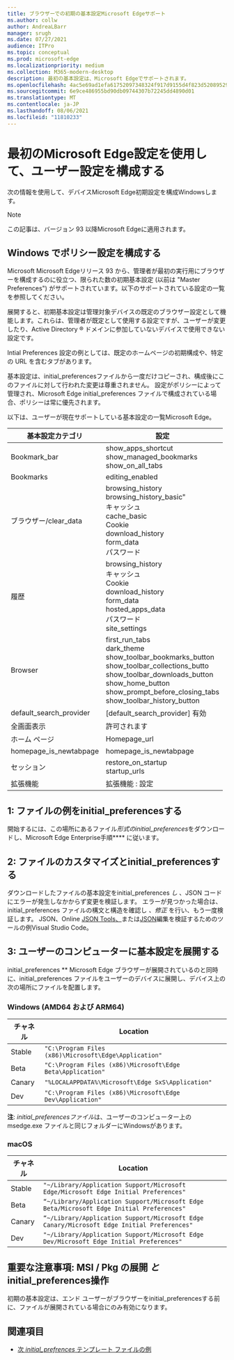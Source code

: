 ```yaml
---
title: ブラウザーでの初期の基本設定Microsoft Edgeサポート
ms.author: collw
author: AndreaLBarr
manager: srugh
ms.date: 07/27/2021
audience: ITPro
ms.topic: conceptual
ms.prod: microsoft-edge
ms.localizationpriority: medium
ms.collection: M365-modern-desktop
description: 最初の基本設定は、Microsoft Edgeでサポートされます。
ms.openlocfilehash: 4ac5e69ad1efa61752097348324f917d9155d4f823d520895296c8ab01d7065c
ms.sourcegitcommit: 6e9ce486955bd90db09744307b72245dd4890d01
ms.translationtype: MT
ms.contentlocale: ja-JP
ms.lasthandoff: 08/06/2021
ms.locfileid: "11810233"
---
```

# <a name="configure-microsoft-edge-using-initial-preferences-settings-for-the-first-run"></a>最初のMicrosoft Edge設定を使用して、ユーザー設定を構成する

次の情報を使用して、デバイスMicrosoft Edge初期設定を構成Windowsします。

> [!Note]
> この記事は、バージョン 93 以降Microsoft Edgeに適用されます。

## <a name="configure-policy-settings-on-windows"></a>Windows でポリシー設定を構成する

Microsoft Microsoft Edgeリリース 93 から、管理者が最初の実行用にブラウザーを構成するのに役立つ、限られた数の初期基本設定 (以前は "Master Preferences") がサポートされています。以下のサポートされている設定の一覧を参照してください。  

展開すると、初期基本設定は管理対象デバイスの既定のブラウザー設定として機能します。これらは、管理者が既定として使用する設定ですが、ユーザーが変更したり、Active Directory ® ドメインに参加していないデバイスで使用できない設定です。

Intial Preferences 設定の例としては、既定のホームページの初期構成や、特定の URL を含むタブがあります。

基本設定は、initial_preferencesファイルから一度だけコピーされ、構成後にこのファイルに対して行われた変更は尊重されません。 設定がポリシーによって管理され、Microsoft Edge [](/deployedge/microsoft-edge-policies) initial_preferences ファイルで構成されている場合、ポリシーは常に優先されます。

以下は、ユーザーが現在サポートしている基本設定の一覧Microsoft Edge。

| 基本設定カテゴリ | 設定 |
| - | - |
| Bookmark_bar | show_apps_shortcut<br>show_managed_bookmarks<br>show_on_all_tabs |
| Bookmarks | editing_enabled |
| ブラウザー/clear_data | browsing_history<br>browsing_history_basic"<br>キャッシュ<br>cache_basic<br>Cookie<br>download_history<br>form_data<br>パスワード |
| 履歴 | browsing_history<br>キャッシュ<br>Cookie<br>download_history<br>form_data<br>hosted_apps_data<br>パスワード<br>site_settings |
| Browser | first_run_tabs<br>dark_theme<br>show_toolbar_bookmarks_button<br>show_toolbar_collections_butto<br>show_toolbar_downloads_button<br>show_home_button<br>show_prompt_before_closing_tabs<br>show_toolbar_history_button |
| default_search_provider | [default_search_provider] 有効 |
| 全画面表示 | 許可されます |
| ホーム ページ | Homepage_url |
| homepage_is_newtabpage | homepage_is_newtabpage |
| セッション | restore_on_startup<br>startup_urls |
| 拡張機能 | 拡張機能 : 設定 |

## <a name="1-download-an-example-initial_preferences-file"></a>1: ファイルの例をinitial_preferencesする

開始するには、この場所にあるファイル*形式のinitial_preferences*をダウンロードし、Microsoft Edge Enterprise手順[](https://www.microsoft.com/edge/business/download)**** に従います。

## <a name="2-customize-and-validate-the-initial_preferences-file"></a>2: ファイルのカスタマイズとinitial_preferencesする

ダウンロードしたファイルの基本設定をinitial_preferences *し* 、JSON コードにエラーが発生しなかからず変更を検証します。 エラーが見つかった場合は、initial_preferences ファイルの構文と構造を確認し *、修正* を行い、もう一度検証します。 JSON、Online [JSON Tools、](https://jsonformatter.org/)または[JSON](https://code.visualstudio.com/docs/languages/json)編集を検証するためのツールの例Visual Studio Code。

## <a name="3-deploy-preferences-to-users-computer"></a>3: ユーザーのコンピューターに基本設定を展開する

initial_preferences ** Microsoft Edge ブラウザーが展開されているのと同時に、initial_preferences ファイルをユーザーのデバイスに展開し、デバイス上の次の場所にファイルを配置します。

### <a name="windows-amd64-and-arm64"></a>Windows (AMD64 および ARM64)

| チャネル | Location |
| - | - |
| Stable | `"C:\Program Files (x86)\Microsoft\Edge\Application"` |
| Beta | `"C:\Program Files (x86)\Microsoft\Edge Beta\Application"` |
|Canary | `"%LOCALAPPDATA%\Microsoft\Edge SxS\Application"` |
| Dev | `"C:\Program Files (x86)\Microsoft\Edge Dev\Application"` |

**注**: *initial_preferencesファイル*は、ユーザーのコンピューター上の msedge.exe ファイルと同じフォルダーにWindowsがあります。  

### <a name="macos"></a>macOS

| チャネル | Location |
| - | - |
| Stable | `"~/Library/Application Support/Microsoft Edge/Microsoft Edge Initial Preferences"` |
| Beta | `“~/Library/Application Support/Microsoft Edge Beta/Microsoft Edge Initial Preferences"` |
| Canary | `“~/Library/Application Support/Microsoft Edge Canary/Microsoft Edge Initial Preferences"` |
| Dev | `"~/Library/Application Support/Microsoft Edge Dev/Microsoft Edge Initial Preferences"` |

## <a name="important-notes-msi--pkg-deployment-and-initial_preferences-interaction"></a>重要な注意事項: MSI / Pkg の展開 *と* initial_preferences操作

初期の基本設定は、エンド ユーザーがブラウザーをinitial_preferencesする前に、ファイルが展開されている場合にのみ有効になります。  

## <a name="see-also"></a>関連項目

- [次 *initial_prefrences* テンプレート ファイルの例](https://www.microsoft.com/edge/business/download)
